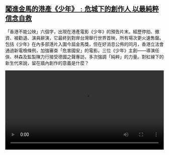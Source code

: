 <!--1635680826000-->
[闖進金馬的港產《少年》﹕危城下的創作人 以最純粹信念自救](https://www.dw.com/zh/%E9%97%96%E9%80%B2%E9%87%91%E9%A6%AC%E7%9A%84%E6%B8%AF%E7%94%A2%E3%80%8A%E5%B0%91%E5%B9%B4%E3%80%8B%EF%B9%95%E5%8D%B1%E5%9F%8E%E4%B8%8B%E7%9A%84%E5%89%B5%E4%BD%9C%E4%BA%BA%20%E4%BB%A5%E6%9C%80%E7%B4%94%E7%B2%B9%E4%BF%A1%E5%BF%B5%E8%87%AA%E6%95%91/a-59678217)
------

<p>「香港不能公映」六個字，出現在港產電影《少年》的預告片末。經歷停拍、撤資、被勸退、演員辭演，它最終到對岸台灣舉行世界首映，所有場次更火速售罄。包括《少年》在內多部港片入圍今屆金馬獎，但在好消息公佈的同月，香港立法會通過新電檢條例，加強審查「危害國安」的電影。三位《少年》主創——導演任俠、林森及監製陳力行接受德國之聲專訪，多次強調「純粹」的力量。對紅線下的新生代來說，留在牆內創作的意義是什麼？</small></p><video src="https://tvdownloaddw-a.akamaihd.net/dwtv_video/flv/vdt_zh/2021/bchi211031_001_foreveryoung_01r_sd_sor.mp4" controls style="width:100%"></video>

